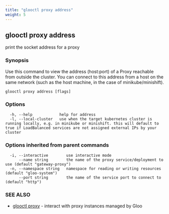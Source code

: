 ```yaml
---
title: "glooctl proxy address"
weight: 5
---
```

## glooctl proxy address

print the socket address for a proxy

### Synopsis

Use this command to view the address (host:port) of a Proxy reachable from outside the cluster. You can connect to this address from a host on the same network (such as the host machine, in the case of minikube/minishift).

```
glooctl proxy address [flags]
```

### Options

```
  -h, --help            help for address
  -l, --local-cluster   use when the target kubernetes cluster is running locally, e.g. in minikube or minishift. this will default to true if LoadBalanced services are not assigned external IPs by your cluster
```

### Options inherited from parent commands

```
  -i, --interactive        use interactive mode
      --name string        the name of the proxy service/deployment to use (default "gateway-proxy")
  -n, --namespace string   namespace for reading or writing resources (default "gloo-system")
      --port string        the name of the service port to connect to (default "http")
```

### SEE ALSO

* [glooctl proxy](../glooctl_proxy)	 - interact with proxy instances managed by Gloo

